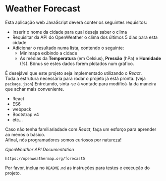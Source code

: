 # Weather Forecast

Esta aplicação web JavaScript deverá conter os seguintes requisitos:

* Inserir o nome da cidade para qual deseja saber o clima
* Requisitar da API do OpenWeather o clima dos últimos 5 dias para esta cidade
* Adicionar o resultado numa lista, contendo o seguinte:
  * Minimapa exibindo a cidade
  * As médias da **Temperatura** (em Celsius), **Pressão** (hPa) e **Humidade** (%). Bônus se estes dados forem plotados num gráfico.


É desejável que este projeto seja implementado utilizando o *React*.  
Toda a estrutura necessária para rodar o projeto já está pronta. (veja `package.json`) Entretando, sinta-se à vontade para modificá-la da maneira que achar mais conveniente.

* React
* ES6
* webpack
* Bootstrap v4
* etc...

Caso não tenha familiariadade com *React*, faça um esforço para aprender ao menos o básico.  
Afinal, nós programadores somos curiosos por natureza!


*OpenWeather API Documentation*

    https://openweathermap.org/forecast5


Por favor, inclua no `README.md` as instruções para testes e execução do projeto.
